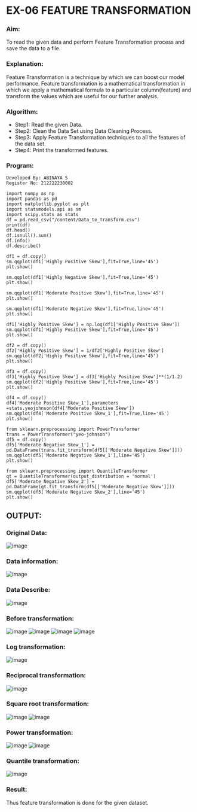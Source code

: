# EX-06 FEATURE TRANSFORMATION
### Aim:
To read the given data and perform Feature Transformation process and save the data to a file.
### Explanation:
Feature Transformation is a technique by which we can boost our model performance. Feature transformation is a mathematical transformation in which we apply a mathematical formula to a particular column(feature) and transform the values which are useful for our further analysis.
### Algorithm:
- Step1: Read the given Data.
- Step2: Clean the Data Set using Data Cleaning Process.
- Step3: Apply Feature Transformation techniques to all the features of the data set.
- Step4: Print the transformed features.
### Program:
```
Developed By: ABINAYA S
Register No: 212222230002
```
```
import numpy as np
import pandas as pd
import matplotlib.pyplot as plt
import statsmodels.api as sm
import scipy.stats as stats
df = pd.read_csv("/content/Data_to_Transform.csv")
print(df)
df.head()
df.isnull().sum()
df.info()
df.describe()

df1 = df.copy()
sm.qqplot(df1['Highly Positive Skew'],fit=True,line='45')
plt.show()

sm.qqplot(df1['Highly Negative Skew'],fit=True,line='45')
plt.show()

sm.qqplot(df1['Moderate Positive Skew'],fit=True,line='45')
plt.show()

sm.qqplot(df1['Moderate Negative Skew'],fit=True,line='45')
plt.show()

df1['Highly Positive Skew'] = np.log(df1['Highly Positive Skew'])
sm.qqplot(df1['Highly Positive Skew'],fit=True,line='45')
plt.show()

df2 = df.copy()
df2['Highly Positive Skew'] = 1/df2['Highly Positive Skew']
sm.qqplot(df2['Highly Positive Skew'],fit=True,line='45')
plt.show()

df3 = df.copy()
df3['Highly Positive Skew'] = df3['Highly Positive Skew']**(1/1.2)
sm.qqplot(df2['Highly Positive Skew'],fit=True,line='45')
plt.show()

df4 = df.copy()
df4['Moderate Positive Skew_1'],parameters =stats.yeojohnson(df4['Moderate Positive Skew'])
sm.qqplot(df4['Moderate Positive Skew_1'],fit=True,line='45')
plt.show()

from sklearn.preprocessing import PowerTransformer 
trans = PowerTransformer("yeo-johnson")
df5 = df.copy()
df5['Moderate Negative Skew_1'] = pd.DataFrame(trans.fit_transform(df5[['Moderate Negative Skew']]))
sm.qqplot(df5['Moderate Negative Skew_1'],line='45')
plt.show()

from sklearn.preprocessing import QuantileTransformer
qt = QuantileTransformer(output_distribution = 'normal')
df5['Moderate Negative Skew_2'] = pd.DataFrame(qt.fit_transform(df5[['Moderate Negative Skew']]))
sm.qqplot(df5['Moderate Negative Skew_2'],line='45')
plt.show()
```
## OUTPUT:
### Original Data:
![image](https://github.com/abinayasangeetha/ODD2023-Datascience-Ex06/assets/119393675/3d1d164e-c31d-4a8e-ba7e-6a94582fbb28)

### Data information:
![image](https://github.com/abinayasangeetha/ODD2023-Datascience-Ex06/assets/119393675/2ab91ba5-f025-4466-9dce-5ee22b2e0ccb)

### Data Describe:
![image](https://github.com/abinayasangeetha/ODD2023-Datascience-Ex06/assets/119393675/0f58e2bf-9d72-4d70-bf4a-41ff50ae9d47)

### Before transformation:
![image](https://github.com/abinayasangeetha/ODD2023-Datascience-Ex06/assets/119393675/8c6ac148-7d54-413c-b231-0c6d2aa08f97)
![image](https://github.com/abinayasangeetha/ODD2023-Datascience-Ex06/assets/119393675/e4e9abac-6932-4a6e-9370-e046beb629cc)
![image](https://github.com/abinayasangeetha/ODD2023-Datascience-Ex06/assets/119393675/07e848f3-016a-4dfb-99a8-6f66b2962b6b)
![image](https://github.com/abinayasangeetha/ODD2023-Datascience-Ex06/assets/119393675/c0f633cb-3c02-4439-a3f4-18ae1d0755a5)

### Log transformation:
![image](https://github.com/abinayasangeetha/ODD2023-Datascience-Ex06/assets/119393675/078f77f2-7566-41de-a8db-9c68c98ca1cf)

### Reciprocal transformation:
![image](https://github.com/abinayasangeetha/ODD2023-Datascience-Ex06/assets/119393675/89a33717-793f-4cc0-8226-d21682d14337)

### Square root transformation:
![image](https://github.com/abinayasangeetha/ODD2023-Datascience-Ex06/assets/119393675/300f2e17-56be-48b7-a3bf-82fa13ac9921)
![image](https://github.com/abinayasangeetha/ODD2023-Datascience-Ex06/assets/119393675/7fd9de8f-5b18-464e-a829-0f3097d848f2)

### Power transformation:
![image](https://github.com/abinayasangeetha/ODD2023-Datascience-Ex06/assets/119393675/605afa0c-ec77-494c-af6e-c59ed6e5b24c)
![image](https://github.com/abinayasangeetha/ODD2023-Datascience-Ex06/assets/119393675/9ac080a9-f87c-481f-973f-e2ba95150ee5)

### Quantile transformation:
![image](https://github.com/abinayasangeetha/ODD2023-Datascience-Ex06/assets/119393675/ae03f73c-b9c4-4166-a6b6-8d2550a1ab9a)

### Result:  
Thus feature transformation is done for the given dataset.
